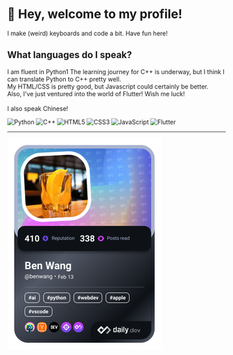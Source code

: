 # 👋 Hey, welcome to my profile!

I make (weird) keyboards and code a bit.
Have fun here!

## What languages do I speak?
I am fluent in Python1 The learning journey for C++ is underway, but I think I can translate Python to C++ pretty well.<br>
My HTML/CSS is pretty good, but Javascript could certainly be better.<br>
Also, I've just ventured into the world of Flutter! Wish me luck!<br><br>
I also speak Chinese!

![Python](https://img.shields.io/badge/python-3670A0?style=for-the-badge&logo=python&logoColor=ffdd54)
![C++](https://img.shields.io/badge/c++-%2300599C.svg?style=for-the-badge&logo=c%2B%2B&logoColor=white)
![HTML5](https://img.shields.io/badge/html5-%23E34F26.svg?style=for-the-badge&logo=html5&logoColor=white)
![CSS3](https://img.shields.io/badge/css3-%231572B6.svg?style=for-the-badge&logo=css3&logoColor=white)
![JavaScript](https://img.shields.io/badge/javascript-%23323330.svg?style=for-the-badge&logo=javascript&logoColor=%23F7DF1E)
![Flutter](https://img.shields.io/badge/Flutter-%2302569B.svg?style=for-the-badge&logo=Flutter&logoColor=white)

---
<a href="https://app.daily.dev/benwang"><img src="./devcard.png" width="356" alt="Ben Wang's Dev Card"/></a>
